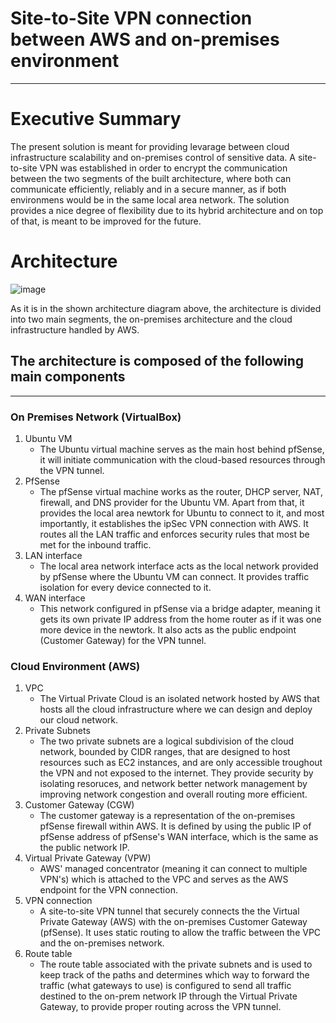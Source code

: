 
# Site-to-Site VPN connection between AWS and on-premises environment
-----

# Executive Summary

The present solution is meant for providing levarage between cloud infrastructure scalability and on-premises control of sensitive data. A site-to-site VPN was established in order to encrypt the communication
between the two segments of the built architecture, where both can communicate efficiently, reliably and in a secure manner, as if both environmens would be in the same local area network. The solution provides a nice degree of flexibility due to its hybrid architecture and on top of that, is meant to be improved for the future.



# Architecture

![image](https://github.com/user-attachments/assets/45bb6ccc-9af7-4f27-b1ae-050b5f27b9a9)


As it is in the shown architecture diagram above, the architecture is divided into two main segments, the on-premises architecture and the cloud infrastructure handled by AWS.

## The architecture is composed of the following main components
-----

### On Premises Network (VirtualBox)
1. Ubuntu VM
   * The Ubuntu virtual machine serves as the main host behind pfSense, it will initiate communication with the cloud-based resources through the VPN tunnel.
2. PfSense
   * The pfSense virtual machine works as the router, DHCP server, NAT, firewall, and DNS provider for the Ubuntu VM. Apart from that, it provides the local area newtork for Ubuntu to connect to it, and most importantly, it establishes the ipSec VPN connection with AWS. It routes all the LAN traffic and enforces security rules that most be met for the inbound traffic.
3. LAN interface
   * The local area network interface acts as the local network provided by pfSense where the Ubuntu VM can connect. It provides traffic isolation for every device connected to it.
3. WAN interface
   * This network configured in pfSense via a bridge adapter, meaning it gets its own private IP address from the home router as if it was one more device in the newtork. It also acts as the public endpoint 
     (Customer Gateway) for the VPN tunnel.
     
### Cloud Environment (AWS)
1. VPC
   * The Virtual Private Cloud is an isolated network hosted by AWS that hosts all the cloud infrastructure where we can design and deploy our cloud network.
2. Private Subnets
   * The two private subnets are a logical subdivision of the cloud network, bounded by CIDR ranges, that are designed to host resources such as EC2 instances, and are only accessible troughout the VPN and not exposed to the internet. They provide security by isolating resoruces, and network better network management by improving network congestion and overall routing more efficient.
3. Customer Gateway (CGW)
   * The customer gateway is a representation of the on-premises pfSense firewall within AWS. It is defined by using the public IP of pfSense address of pfSense's WAN interface, which is the same as the public network IP.
4. Virtual Private Gateway (VPW)
   * AWS' managed concentrator (meaning it can connect to multiple VPN's) which is attached to the VPC and serves as the AWS endpoint for the VPN connection.
5. VPN connection
   * A site-to-site VPN tunnel that securely connects the the Virtual Private Gateway (AWS) with the on-premises Customer Gateway (pfSense). It uses static routing to allow the traffic between the VPC and the on-premises network.
6. Route table
   * The route table associated with the private subnets and is used to keep track of the paths and determines which way to forward the traffic (what gateways to use) is configured to send all traffic destined to the on-prem network IP through the Virtual Private Gateway, to provide proper routing across the VPN tunnel.

